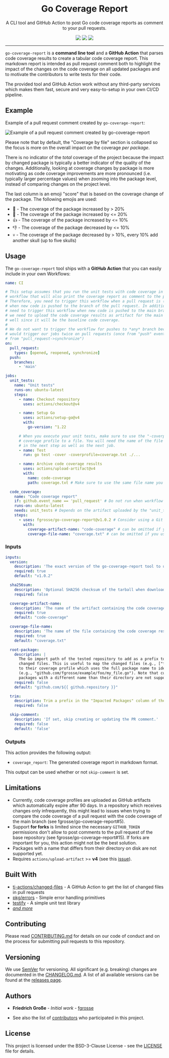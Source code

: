 <h1 align="center">Go Coverage Report</h1>
<p align="center">A CLI tool and GitHub Action to post Go code coverage reports as comment to your pull requests.</p>
<p align="center">
    <a href="https://github.com/fgrosse/go-coverage-report/releases"><img src="https://img.shields.io/github/tag/fgrosse/go-coverage-report.svg?label=version&color=brightgreen"></a>
    <a href="https://github.com/fgrosse/go-coverage-report/actions/workflows/ci.yml"><img src="https://github.com/fgrosse/go-coverage-report/actions/workflows/ci.yml/badge.svg"></a>
    <a href="https://github.com/fgrosse/go-coverage-report/blob/master/LICENSE"><img src="https://img.shields.io/badge/license-BSD--3--Clause-blue.svg"></a>
</p>

--- 

`go-coverage-report` is a **command line tool** and a **GitHub Action** that
parses code coverage results to create a tabular code coverage report. This
markdown report is intended as pull request comment both to highlight the
impact of the changes on the code coverage on all updated packages and to 
motivate the contributors to write tests for their code.

The provided tool and GitHub Action work without any third-party services
which makes them fast, secure and very easy-to-setup in your own CI/CD pipeline.

## Example

Example of a pull request comment created by `go-coverage-report`:

![Example of a pull request comment created by go-coverage-report](screenshot.png)

Please note that by default, the "Coverage by file" section is collapsed so the focus
is more on the overall impact on the coverage _per package_.

There is no indicator of the _total_ coverage of the project because the impact by
changed package is typically a better indicator of the quality of the changes.
Additionally, looking at coverage changes by package is more motivating as code coverage improvements are more pronounced (i.e. typically larger percentage values) when zooming
into the package level, instead of comparing changes on the project level.

The last column is an emoji "score" that is based on the coverage change of the package.
The following emojis are used:

* :star2: - The coverage of the package increased by > 20%
* :tada: - The coverage of the package increased by <= 20%
* :thumbsup: - The coverage of the package increased by <= 10%
* :thumbsdown: - The coverage of the package decreased by <= 10%
* :skull: - The coverage of the package decreased by > 10%, every 10% add another skull (up to five skulls)

## Usage

The `go-coverage-report` tool ships with a **GitHub Action** that you can easily
include in your own Workflows:

```yaml
name: CI

# This setup assumes that you run the unit tests with code coverage in the same
# workflow that will also print the coverage report as comment to the pull request. 
# Therefore, you need to trigger this workflow when a pull request is (re)opened or
# when new code is pushed to the branch of the pull request. In addition, you also
# need to trigger this workflow when new code is pushed to the main branch because 
# we need to upload the code coverage results as artifact for the main branch as
# well since it will be the baseline code coverage.
# 
# We do not want to trigger the workflow for pushes to *any* branch because this
# would trigger our jobs twice on pull requests (once from "push" event and once
# from "pull_request->synchronize")
on:
  pull_request:
    types: [opened, reopened, synchronize]
  push:
    branches:
      - 'main'

jobs:
  unit_tests:
    name: "Unit tests"
    runs-on: ubuntu-latest
    steps:
      - name: Checkout repository
        uses: actions/checkout@v4

      - name: Setup Go
        uses: actions/setup-go@v4
        with:
          go-version: ^1.22

      # When you execute your unit tests, make sure to use the "-coverprofile" flag to write a 
      # coverage profile to a file. You will need the name of the file (e.g. "coverage.txt")
      # in the next step as well as the next job.
      - name: Test
        run: go test -cover -coverprofile=coverage.txt ./...

      - name: Archive code coverage results
        uses: actions/upload-artifact@v4
        with:
          name: code-coverage
          path: coverage.txt # Make sure to use the same file name you chose for the "-coverprofile" in the "Test" step

  code_coverage:
    name: "Code coverage report"
    if: github.event_name == 'pull_request' # Do not run when workflow is triggered by push to main branch
    runs-on: ubuntu-latest
    needs: unit_tests # Depends on the artifact uploaded by the "unit_tests" job
    steps:
      - uses: fgrosse/go-coverage-report@v1.0.2 # Consider using a Git revision for maximum security
        with:
          coverage-artifact-name: "code-coverage" # can be omitted if you used this default value
          coverage-file-name: "coverage.txt" # can be omitted if you used this default value
```


### Inputs

<!-- Could use embedmd like this: [embedmd]:# (action.yml yaml /inputs:/ /# end of inputs/) -->
```yaml
inputs:
  version:
    description: 'The exact version of the go-coverage-report tool to use.'
    required: true
    default: "v1.0.2"

  sha256sum:
    description: 'Optional SHA256 checksum of the tarball when downloading the go-coverage-report binary.'
    required: false

  coverage-artifact-name:
    description: 'The name of the artifact containing the code coverage results.'
    required: true
    default: "code-coverage"

  coverage-file-name:
    description: 'The name of the file containing the code coverage results.'
    required: true
    default: "coverage.txt"

  root-package:
    description: |
      The Go import path of the tested repository to add as a prefix to all paths of the
      changed files. This is useful to map the changed files (e.g., ["foo/my_file.go"]
      to their coverage profile which uses the full package name to identify the files
      (e.g., "github.com/fgrosse/example/foo/my_file.go"). Note that currently, 
      packages with a different name than their directory are not supported.
    required: false
    default: "github.com/${{ github.repository }}"

  trim:
    description: Trim a prefix in the "Impacted Packages" column of the markdown report.
    required: false

  skip-comment:
    description: 'If set, skip creating or updating the PR comment.'
    required: false
    default: 'false'
```

### Outputs

This action provides the following output:

- `coverage_report`: The generated coverage report in markdown format.

This output can be used whether or not `skip-comment` is set.

## Limitations

- Currently, code coverage profiles are uploaded as GitHub artifacts which automatically expire after 90 days.
  In a repository which receives changes only infrequently, this might lead to issues when trying to compare
  the code coverage of a pull request with the code coverage of the main branch (see fgrosse/go-coverage-report#5).  
- Support **for forks** is limited since the necessary `GITHUB_TOKEN` permissions don't allow to post comments to the
  pull request of the base repository (see fgrosse/go-coverage-report#15). If forks are important for you, this action
  might not be the best solution.
- Packages with a name that differs from their directory on disk are not supported yet.
- Requires `actions/upload-artifact` >= **v4** (see this [issue][upload-artifacts-issues]).

## Built With

* [tj-actions/changed-files](https://github.com/tj-actions/changed-files) - A GitHub Action to get the list of changed files in pull requests
* [pkg/errors](https://github.com/pkg/errors) - Simple error handling primitives
* [testify](https://github.com/stretchr/testify) - A simple unit test library
* _[and more][built-with]_

## Contributing

Please read [CONTRIBUTING.md](CONTRIBUTING.md) for details on our code of
conduct and on the process for submitting pull requests to this repository.

## Versioning

We use [SemVer](http://semver.org/) for versioning.
All significant (e.g. breaking) changes are documented in the [CHANGELOG.md](CHANGELOG.md).
A list of all available versions can be found at the [releases page][releases].

## Authors

- **Friedrich Große** - *Initial work* - [fgrosse](https://github.com/fgrosse)

- See also the list of [contributors][contributors] who participated in this project.

## License

This project is licensed under the BSD-3-Clause License - see the [LICENSE](LICENSE) file for details.

[releases]: https://github.com/fgrosse/go-coverage-report/release
[contributors]: https://github.com/fgrosse/go-coverage-report/contributors
[built-with]: go.mod
[upload-artifacts-issues]: https://github.com/cli/cli/issues/5625#issuecomment-1857787634
